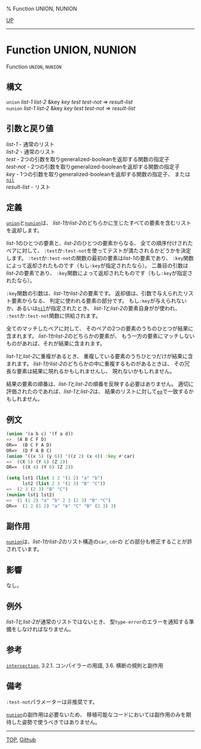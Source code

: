 % Function UNION, NUNION

[UP](14.2.html)  

---

# Function UNION, NUNION


Function `UNION`, `NUNION`


## 構文

`union` *list-1* *list-2* &key *key* *test* *test-not* => *result-list*  
`nunion` *list-1* *list-2* &key *key* *test* *test-not* => *result-list*


## 引数と戻り値

*list-1* - 通常のリスト  
*list-2* - 通常のリスト  
*test* - 2つの引数を取りgeneralized-booleanを返却する関数の指定子  
*test-not* - 2つの引数を取りgeneralized-booleanを返却する関数の指定子  
*key* - 1つの引数を取りgeneralized-booleanを返却する関数の指定子、
または[`nil`](5.3.nil-variable.html)  
*result-list* - リスト


## 定義

[`union`](14.2.union.html)と[`nunion`](14.2.union.html)は、
*list-1*か*list-2*のどちらかに生じたすべての要素を含むリストを返却します。

*list-1*のひとつの要素と、*list-2*のひとつの要素からなる、
全ての順序付けされたペアに対して、
`:test`か`:test-not`を使ってテストが満たされるかどうかを決定します。
`:test`か`:test-not`の関数の最初の要素は*list-1*の要素であり、
`:key`関数によって返却されたものです（もし`:key`が指定されたなら）。
二番目の引数は*list-2*の要素であり、
`:key`関数によって返却されたものです（もし`:key`が指定されたなら）。

`:key`関数の引数は、*list-1*か*list-2*の要素です。
返却値は、引数で与えられたリスト要素からなる、
判定に使われる要素の部分です。
もし`:key`が与えられないか、あるいは[`nil`](5.3.nil-variable.html)が指定されたとき、
*list-1*と*list-2*の要素自身がが使われ、
`:test`か`:test-not`関数に供給されます。

全てのマッチしたペアに対して、
そのペアの2つの要素のうちのひとつが結果に含まれます。
*list-1*か*list-2*のどちらかの要素が、
もう一方の要素にマッチしないものがあれば、それが結果に含まれます。

*list-1*と*list-2*に重複があるとき、
重複している要素のうちひとつだけが結果に含まれます。
*list-1*か*list-2*のどちらかの中に重複するものがあるときは、
その冗長な要素は結果に現れるかもしれませんし、
現れないかもしれません。

結果の要素の順番は、*list-1*と*list-2*の順番を反映する必要はありません。
適切に評価されたのであれば、*list-1*と*list-2*は、
結果のリストに対して[`eq`](5.3.eq.html)で一致するかもしれません。


## 例文

```lisp
(union '(a b c) '(f a d))
=>  (A B C F D)
OR=>  (B C F A D)
OR=>  (D F A B C)
(union '((x 5) (y 6)) '((z 2) (x 4)) :key #'car)
=>  ((X 5) (Y 6) (Z 2))
OR=>  ((X 4) (Y 6) (Z 2))

(setq lst1 (list 1 2 '(1 2) "a" "b")
      lst2 (list 2 3 '(2 3) "B" "C"))
=>  (2 3 (2 3) "B" "C")
(nunion lst1 lst2)
=>  (1 (1 2) "a" "b" 2 3 (2 3) "B" "C") 
OR=>  (1 2 (1 2) "a" "b" "C" "B" (2 3) 3)
```


## 副作用

[`nunion`](14.2.union.html)は、*list-1*か*list-2*のリスト構造の`car`, `cdr`の
どの部分も修正することが許されています。


## 影響

なし。


## 例外

*list-1*と*list-2*が通常のリストではないとき、
型`type-error`のエラーを通知する準備をしなければなりません。


## 参考

[`intersection`](14.2.intersection.html),
3.2.1. コンパイラーの用語,
3.6. 横断の規則と副作用


## 備考

`:test-not`パラメーターは非推奨です。

[`nunion`](14.2.union.html)の副作用は必要ないため、
移植可能なコードにおいては副作用のみを期待した姿勢で使うべきではありません。


---
[TOP](index.html),  [Github](https://github.com/nptcl/npt-japanese)

